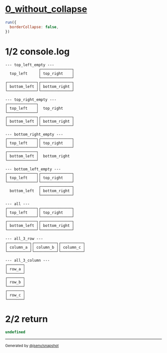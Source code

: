 # [0_without_collapse](../../border_collapse.test.mjs#L92)

```js
run({
  borderCollapse: false,
})
```

# 1/2 console.log

```console
--- top_left_empty ---
               ┌──────────────┐
  top_left     │ top_right    │
               └──────────────┘
┌─────────────┐┌──────────────┐
│ bottom_left ││ bottom_right │
└─────────────┘└──────────────┘

--- top_right_empty ---
┌─────────────┐                
│ top_left    │  top_right     
└─────────────┘                
┌─────────────┐┌──────────────┐
│ bottom_left ││ bottom_right │
└─────────────┘└──────────────┘

--- bottom_right_empty ---
┌─────────────┐┌──────────────┐
│ top_left    ││ top_right    │
└─────────────┘└──────────────┘
┌─────────────┐                
│ bottom_left │  bottom_right  
└─────────────┘                

--- bottom_left_empty ---
┌─────────────┐┌──────────────┐
│ top_left    ││ top_right    │
└─────────────┘└──────────────┘
               ┌──────────────┐
  bottom_left  │ bottom_right │
               └──────────────┘

--- all ---
┌─────────────┐┌──────────────┐
│ top_left    ││ top_right    │
└─────────────┘└──────────────┘
┌─────────────┐┌──────────────┐
│ bottom_left ││ bottom_right │
└─────────────┘└──────────────┘

--- all_3_row ---
┌──────────┐┌──────────┐┌──────────┐
│ column_a ││ column_b ││ column_c │
└──────────┘└──────────┘└──────────┘

--- all_3_column ---
┌───────┐
│ row_a │
└───────┘
┌───────┐
│ row_b │
└───────┘
┌───────┐
│ row_c │
└───────┘

```

# 2/2 return

```js
undefined
```

---

<sub>
  Generated by <a href="https://github.com/jsenv/core/tree/main/packages/independent/snapshot">@jsenv/snapshot</a>
</sub>
